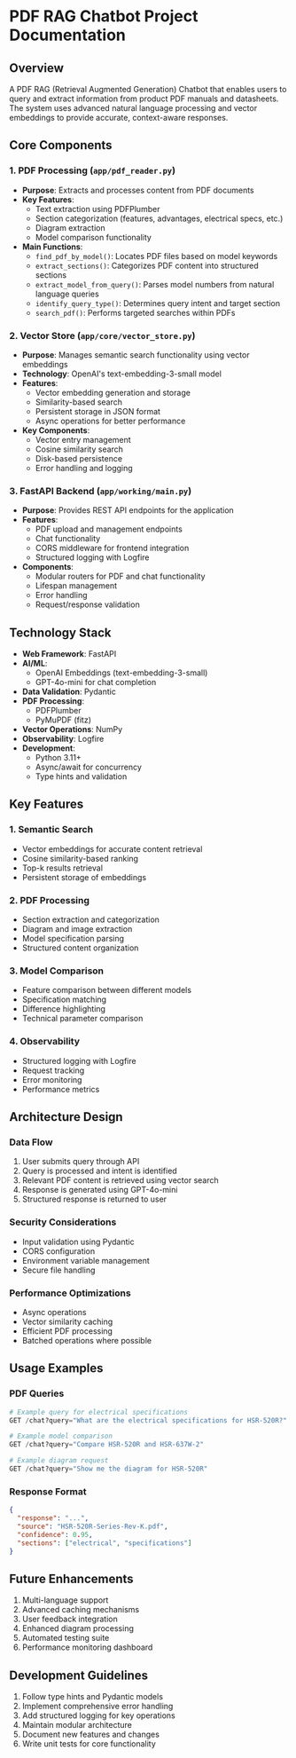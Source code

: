 # PDF RAG Chatbot Project Documentation

## Overview
A PDF RAG (Retrieval Augmented Generation) Chatbot that enables users to query and extract information from product PDF manuals and datasheets. The system uses advanced natural language processing and vector embeddings to provide accurate, context-aware responses.

## Core Components

### 1. PDF Processing (`app/pdf_reader.py`)
- **Purpose**: Extracts and processes content from PDF documents
- **Key Features**:
  - Text extraction using PDFPlumber
  - Section categorization (features, advantages, electrical specs, etc.)
  - Diagram extraction
  - Model comparison functionality
- **Main Functions**:
  - `find_pdf_by_model()`: Locates PDF files based on model keywords
  - `extract_sections()`: Categorizes PDF content into structured sections
  - `extract_model_from_query()`: Parses model numbers from natural language queries
  - `identify_query_type()`: Determines query intent and target section
  - `search_pdf()`: Performs targeted searches within PDFs

### 2. Vector Store (`app/core/vector_store.py`)
- **Purpose**: Manages semantic search functionality using vector embeddings
- **Technology**: OpenAI's text-embedding-3-small model
- **Features**:
  - Vector embedding generation and storage
  - Similarity-based search
  - Persistent storage in JSON format
  - Async operations for better performance
- **Key Components**:
  - Vector entry management
  - Cosine similarity search
  - Disk-based persistence
  - Error handling and logging

### 3. FastAPI Backend (`app/working/main.py`)
- **Purpose**: Provides REST API endpoints for the application
- **Features**:
  - PDF upload and management endpoints
  - Chat functionality
  - CORS middleware for frontend integration
  - Structured logging with Logfire
- **Components**:
  - Modular routers for PDF and chat functionality
  - Lifespan management
  - Error handling
  - Request/response validation

## Technology Stack
- **Web Framework**: FastAPI
- **AI/ML**:
  - OpenAI Embeddings (text-embedding-3-small)
  - GPT-4o-mini for chat completion
- **Data Validation**: Pydantic
- **PDF Processing**:
  - PDFPlumber
  - PyMuPDF (fitz)
- **Vector Operations**: NumPy
- **Observability**: Logfire
- **Development**:
  - Python 3.11+
  - Async/await for concurrency
  - Type hints and validation

## Key Features

### 1. Semantic Search
- Vector embeddings for accurate content retrieval
- Cosine similarity-based ranking
- Top-k results retrieval
- Persistent storage of embeddings

### 2. PDF Processing
- Section extraction and categorization
- Diagram and image extraction
- Model specification parsing
- Structured content organization

### 3. Model Comparison
- Feature comparison between different models
- Specification matching
- Difference highlighting
- Technical parameter comparison

### 4. Observability
- Structured logging with Logfire
- Request tracking
- Error monitoring
- Performance metrics

## Architecture Design

### Data Flow
1. User submits query through API
2. Query is processed and intent is identified
3. Relevant PDF content is retrieved using vector search
4. Response is generated using GPT-4o-mini
5. Structured response is returned to user

### Security Considerations
- Input validation using Pydantic
- CORS configuration
- Environment variable management
- Secure file handling

### Performance Optimizations
- Async operations
- Vector similarity caching
- Efficient PDF processing
- Batched operations where possible

## Usage Examples

### PDF Queries
```python
# Example query for electrical specifications
GET /chat?query="What are the electrical specifications for HSR-520R?"

# Example model comparison
GET /chat?query="Compare HSR-520R and HSR-637W-2"

# Example diagram request
GET /chat?query="Show me the diagram for HSR-520R"
```

### Response Format
```json
{
  "response": "...",
  "source": "HSR-520R-Series-Rev-K.pdf",
  "confidence": 0.95,
  "sections": ["electrical", "specifications"]
}
```

## Future Enhancements
1. Multi-language support
2. Advanced caching mechanisms
3. User feedback integration
4. Enhanced diagram processing
5. Automated testing suite
6. Performance monitoring dashboard

## Development Guidelines
1. Follow type hints and Pydantic models
2. Implement comprehensive error handling
3. Add structured logging for key operations
4. Maintain modular architecture
5. Document new features and changes
6. Write unit tests for core functionality 